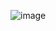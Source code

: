 ![image](https://user-images.githubusercontent.com/78860906/232765438-f16308ad-6f6d-46b7-9571-59ac3a6c23ff.png)

